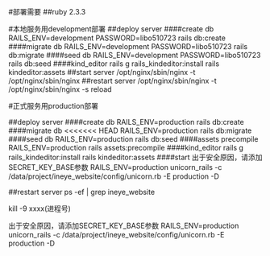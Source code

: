 #部署需要
##ruby 2.3.3

#本地服务用development部署
##deploy server
####create db
RAILS_ENV=development PASSWORD=libo510723 rails db:create
####migrate db
RAILS_ENV=development PASSWORD=libo510723 rails db:migrate
####seed db
RAILS_ENV=development PASSWORD=libo510723 rails db:seed
####kind_editor
rails g rails_kindeditor:install
rails kindeditor:assets
##start server
/opt/nginx/sbin/nginx -t
/opt/nginx/sbin/nginx
##restart server
/opt/nginx/sbin/nginx -t
/opt/nginx/sbin/nginx -s reload



#正式服务用production部署

##deploy server
####create db
RAILS_ENV=production rails db:create
####migrate db
<<<<<<< HEAD
RAILS_ENV=production rails db:migrate
####seed db
RAILS_ENV=production rails db:seed
####assets precompile
RAILS_ENV=production rails assets:precompile
####kind_editor
rails g rails_kindeditor:install
rails kindeditor:assets
####start
出于安全原因，请添加SECRET_KEY_BASE参数
RAILS_ENV=production unicorn_rails -c /data/project/ineye_website/config/unicorn.rb -E production -D

##restart server
ps -ef | grep ineye_website

kill -9 xxxx(进程号)

出于安全原因，请添加SECRET_KEY_BASE参数
RAILS_ENV=production unicorn_rails -c /data/project/ineye_website/config/unicorn.rb -E production -D

